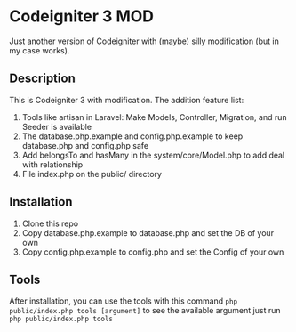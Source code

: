 # Codeigniter 3 MOD
Just another version of Codeigniter with (maybe) silly modification (but in my case works).

## Description
This is Codeigniter 3 with modification. The addition feature list:
1. Tools like artisan in Laravel: Make Models, Controller, Migration, and run Seeder is available
2. The database.php.example and config.php.example to keep database.php and config.php safe
3. Add belongsTo and hasMany in the system/core/Model.php to add deal with relationship
4. File index.php on the public/ directory

## Installation
1. Clone this repo
2. Copy database.php.example to database.php and set the DB of your own
3. Copy config.php.example to config.php and set the Config of your own

## Tools
After installation, you can use the tools with this command
```php public/index.php tools [argument]```
to see the available argument just run 
```php public/index.php tools```